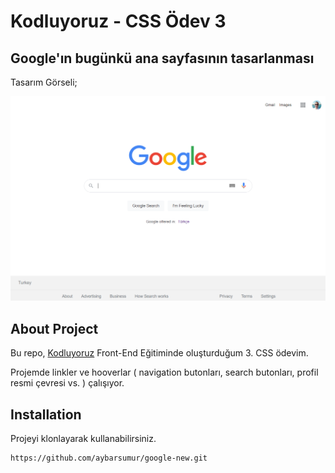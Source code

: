# Kodluyoruz - CSS Ödev 3
## Google'ın bugünkü ana sayfasının tasarlanması 
Tasarım Görseli;

![Ekran Resmi](figures/kodluyoruzodev8gorsel.png)

## About Project
Bu repo, [Kodluyoruz](https://kodluyoruz.org) Front-End Eğitiminde oluşturduğum 3. CSS ödevim.

Projemde linkler ve hooverlar ( navigation butonları, search butonları, profil resmi çevresi vs. ) çalışıyor.

## Installation
Projeyi klonlayarak kullanabilirsiniz. 
```
https://github.com/aybarsumur/google-new.git
```